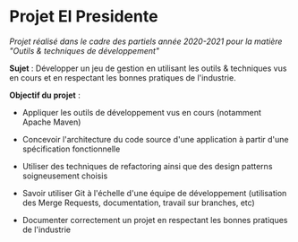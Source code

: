 # Projet El Presidente

_Projet réalisé dans le cadre des partiels année 2020-2021 pour la matière "Outils & techniques de développement"_

**Sujet** : Développer un jeu de gestion en utilisant les outils & techniques vus en cours et en respectant les bonnes
pratiques de l'industrie.

**Objectif du projet** : 

- Appliquer les outils de développement vus en cours (notamment Apache Maven)

- Concevoir l'architecture du code source d'une application à partir d'une spécification fonctionnelle

- Utiliser des techniques de refactoring ainsi que des design patterns soigneusement choisis

- Savoir utiliser Git à l'échelle d'une équipe de développement (utilisation des Merge Requests,
  documentation, travail sur branches, etc)

- Documenter correctement un projet en respectant les bonnes pratiques de l'industrie


